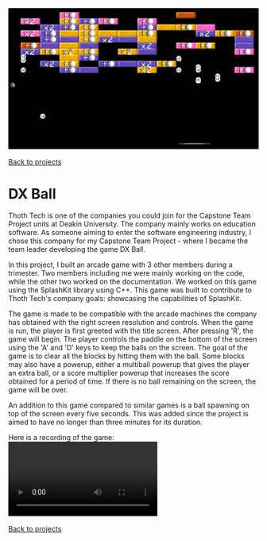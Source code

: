 <img src="../img/preview-dxball.png" alt="preview of DX Ball game"/>

[Back to projects](../README.html)

# DX Ball

Thoth Tech is one of the companies you could join for the Capstone Team Project units at Deakin University. The company mainly works on education software. As someone aiming to enter the software engineering industry, I chose this  company for my Capstone Team Project - where I became the team leader developing the game DX Ball. 

In this project, I built an arcade game with 3 other members during a trimester. Two members including me were mainly working on the code, while the other two worked on the documentation. We worked on this game using the SplashKit library using C++. This game was built to contribute to Thoth Tech's company goals: showcasing the capabilities of SplashKit.

The game is made to be compatible with the arcade machines the company has obtained with the right screen resolution and controls. When the game is run, the player is first greeted with the title screen. After pressing 'R', the game will begin. The player controls the paddle on the bottom of the screen using the 'A' and 'D' keys to keep the balls on the screen. The goal of the game is to clear all the blocks by hitting them with the ball. Some blocks may also have a powerup, either a multiball powerup that gives the player an extra ball, or a score multiplier powerup that increases the score obtained for a period of time. If there is no ball remaining on the screen, the game will be over.

An addition to this game compared to similar games is a ball spawning on top of the screen every five seconds. This was added since the project is aimed to have no longer than three minutes for its duration. 

Here is a recording of the game:
<video controls>
    <source src="../video/dxball-demo.mp4" type="video/mp4">
</video>

[Back to projects](../README.html)